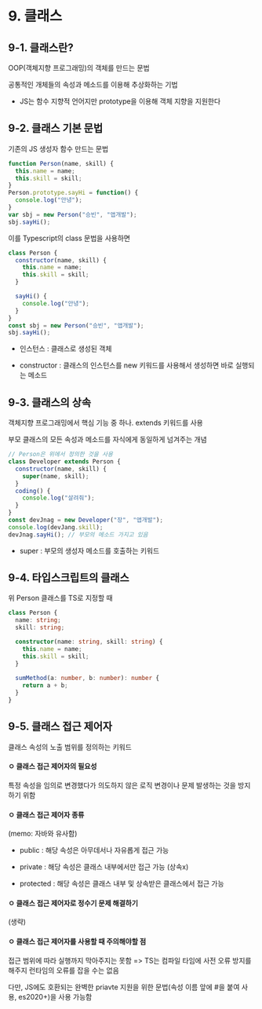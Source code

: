 # 9. 클래스

## 9-1. 클래스란?

OOP(객체지향 프로그래밍)의 객체를 만드는 문법

공통적인 개체들의 속성과 메소드를 이용해 추상화하는 기법

- JS는 함수 지향적 언어지만 prototype을 이용해 객체 지향을 지원한다

## 9-2. 클래스 기본 문법

기존의 JS 생성자 함수 만드는 문법

```js
function Person(name, skill) {
  this.name = name;
  this.skill = skill;
}
Person.prototype.sayHi = function() {
  console.log("안녕");
}
var sbj = new Person("승빈", "앱개발");
sbj.sayHi();
```

이를 Typescript의 class 문법을 사용하면

```js
class Person {
  constructor(name, skill) {
    this.name = name;
    this.skill = skill;
  }

  sayHi() {
    console.log("안녕");
  }
}
const sbj = new Person("승빈", "앱개발");
sbj.sayHi();
```

- 인스턴스 : 클래스로 생성된 객체

- constructor : 클래스의 인스턴스를 new 키워드를 사용해서 생성하면 바로 실행되는 메소드

## 9-3. 클래스의 상속

객체지향 프로그래밍에서 핵심 기능 중 하나. extends 키워드를 사용

부모 클래스의 모든 속성과 메소드를 자식에게 동일하게 넘겨주는 개념

```js
// Person은 위에서 정의한 것을 사용
class Developer extends Person {
  constructor(name, skill) {
    super(name, skill);
  }
  coding() {
    console.log("살려줘");
  }
}
const devJnag = new Developer("장", "앱개발");
console.log(devJang.skill);
devJnag.sayHi(); // 부모의 메소드 가지고 있음
```

- super : 부모의 생성자 메소드를 호출하는 키워드

## 9-4. 타입스크립트의 클래스

위 Person 클래스를 TS로 지정할 때

```ts
class Person {
  name: string; 
  skill: string; 

  constructor(name: string, skill: string) {
    this.name = name;
    this.skill = skill;
  }
  
  sumMethod(a: number, b: number): number {
    return a + b;
  }
}
```

## 9-5. 클래스 접근 제어자

클래스 속성의 노출 범위를 정의하는 키워드

#### ㅇ 클래스 접근 제어자의 필요성

특정 속성을 임의로 변경했다가 의도하지 않은 로직 변경이나 문제 발생하는 것을 방지하기 위함

#### ㅇ 클래스 접근 제어자 종류

(memo: 자바와 유사함)

- public : 해당 속성은 아무데서나 자유롭게 접근 가능

- private : 해당 속성은 클래스 내부에서만 접근 가능 (상속x)

- protected : 해당 속성은 클래스 내부 및 상속받은 클래스에서 접근 가능

#### ㅇ 클래스 접근 제어자로 정수기 문제 해결하기

(생략)

#### ㅇ 클래스 접근 제어자를 사용할 때 주의해야할 점

접근 범위에 따라 실행까지 막아주지는 못함 => TS는 컴파일 타임에 사전 오류 방지를 해주지 런타임의 오류를 잡을 수는 없음

다만, JS에도 호환되는 완벽한 priavte 지원을 위한 문법(속성 이름 앞에 #을 붙여 사용, es2020+)을 사용 가능함

